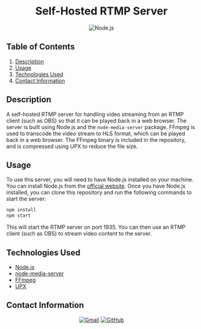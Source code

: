 <h1 align="center"> 
    Self-Hosted RTMP Server
</h1>


<p align="center">
    <img src="https://img.shields.io/badge/Node.js-339933.svg?style=for-the-badge&logo=nodedotjs&logoColor=white" alt="Node.js">
</p>

## Table of Contents
1. [Description](#description)
2. [Usage](#usage)
3. [Technologies Used](#technologies-used)
4. [Contact Information](#contact-information)

## Description
A self-hosted RTMP server for handling video streaming from an RTMP client (such as OBS) so that it can be played back in a web browser. The server is built using Node.js and the `node-media-server` package. FFmpeg is used to transcode the video stream to HLS format, which can be played back in a web browser. The FFmpeg binary is included in the repository, and is compressed using UPX to reduce the file size.

## Usage
To use this server, you will need to have Node.js installed on your machine. You can install Node.js from the [official website](https://nodejs.org/en/). Once you have Node.js installed, you can clone this repository and run the following commands to start the server:

```bash
npm install
npm start
```

This will start the RTMP server on port 1935. You can then use an RTMP client (such as OBS) to stream video content to the server.

## Technologies Used
* [Node.js](https://nodejs.org/en/)
* [node-media-server](https://www.npmjs.com/package/node-media-server)
* [FFmpeg](https://www.ffmpeg.org/)
* [UPX](https://upx.github.io/)

## Contact Information
<p align="center">
    <a href="mailto:cwchilvers@gmail.com"><img src="https://img.shields.io/badge/Gmail-D14836?style=for-the-badge&logo=gmail&logoColor=white" alt="Gmail"></a>
    <a href="https://github.com/cwchilvers"><img src="https://img.shields.io/badge/GitHub-181717.svg?style=for-the-badge&logo=GitHub&logoColor=white" alt="GitHub"></a>
</p>
